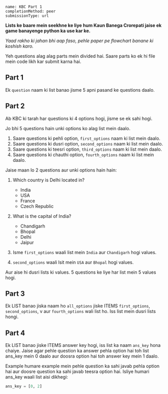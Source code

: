 ```ngMeta
name: KBC Part 1
completionMethod: peer
submissionType: url
```


**Lists ke baare mein seekhne ke liye hum Kaun Banega Crorepati jaise ek game banayenge python ka use kar ke.**

*Yaad rakho ki jahan bhi aap faso, pehle paper pe flowchart banane ki koshish karo.*

Yeh questions alag alag parts mein divided hai. Saare parts ko ek hi file mein code likh kar submit karna hai.

## Part 1

Ek `question` naam ki list banao jisme 5 apni pasand ke questions daalo.

## Part 2

Ab KBC ki tarah har questions ki 4 options hogi, jisme se ek sahi hogi.

Jo bhi 5 questions hain unki options ko alag list mein daalo.

1. Saare questions ki pehli option, `first_options` naam ki list mein daalo.
2. Saare questions ki dusri option, `second_options` naam ki list mein daalo.
3. Saare questions ki teesri option, `third_options` naam ki list mein daalo.
4. Saare questions ki chauthi option, `fourth_options` naam ki list mein daalo.

Jaise maan lo 2 questions aur unki options hain hain:

1. Which country is Delhi located in?
	* India
	* USA
	* France
	* Czech Republic
2. What is the capital of India?
	* Chandigarh
	* Bhopal
	* Delhi
	* Jaipur

1. Isme `first_options` waali list mein `India` aur `Chandigarh` hogi values.
2. `second_options` waali lsit mein `USA` aur `Bhopal` hogi values.

Aur aise hi dusri lists ki values. 5 questions ke liye har list mein 5 values hogi.

## Part 3

Ek LIST banao jiska naam ho `all_options` jiske ITEMS `first_options`, `second_options`, v aur `fourth_options` wali list ho. Iss list mein dusri lists hongi.

## Part 4

Ek LIST banao jiske ITEMS answer key hogi, iss list ka naam `ans_key` hona chaiye. Jaise agar pehle question ka answer pehla option hai toh list ans_key mein 0 daalo aur doosra option hai toh answer key mein 1 daalo.

Example humare example mein pehle question ka sahi javab pehla option hai aur doosre question ka sahi javab teesra option hai. Isliye humari ans_key waali list aisi dikhegi:

```python
ans_key = [0, 2]
```
